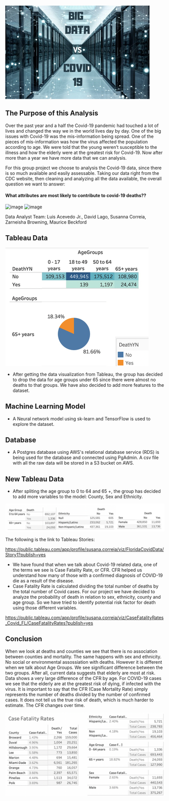 [//]:<![image](https://user-images.githubusercontent.com/78933826/124337006-6d34e280-db6e-11eb-83d2-16ddbb123534.png)>
[//]:<![image](https://user-images.githubusercontent.com/78933826/124337024-7d4cc200-db6e-11eb-9151-866371aad9a2.png)>
 
![image](Images/BigDataCovid.jpg) 

## The Purpose of this Analysis
Over the past year and a half the Covid-19 pandemic had touched a lot of lives and changed the way we in the world lives day by day. One of the big issues with Covid-19 was the mis-information being spread. One of the pieces of mis-information was how the virus affected the population according to age. We were told that the young weren’t susceptible to the illness and how the elderly were at the greatest risk for Covid-19. Now after more than a year we have more data that we can analysis.

For this group project we choose to analysis the Covid-19 data, since there is so much available and easily assessable. Taking our data right from the CDC website, then cleaning and analyzing all the data available, the overall question we want to answer: 
  
#### What attributes are most likely to contribute to covid-19 deaths??  
  
![image](https://user-images.githubusercontent.com/78933826/124336938-247d2980-db6e-11eb-8a27-c5db06fe8d97.png) ![image](https://user-images.githubusercontent.com/78933826/124336968-4bd3f680-db6e-11eb-9ca3-811a75ab594f.png)


Data Analyst Team:  Luis Acevedo Jr., David Lago, Susanna Correia, Zarneisha Browning, Maurice Beckford

## Tableau Data

![image](Images/ModelV1.png)

* After getting the data visualization from Tableau, the group has decided to drop the data for age groups under 65 since there were almost no deaths to that groups. We have also decided to add more features to the dataset.
 
## Machine Learning Model

* A Neural network model using sk-learn and TensorFlow is used to explore the dataset.

 
## Database

* A Postgres database using AWS's relational database service (RDS) is being used for the database and connected using PgAdmin. A csv file with all the raw data will be stored in a S3 bucket on AWS.

## New Tableau Data

* After spliting the age group to 0 to 64 and 65 +, the group has decided to add more variables to the model: County, Sex and Ethnicity.

![image](Images/NewFeatures.png)

The following is the link to Tableau Stories:


https://public.tableau.com/app/profile/susana.correia/viz/FloridaCovidData/Story1?publish=yes

* We have found that when we talk about Covid-19 related data, one of the terms we see is Case Fatality Rate, or CFR. CFR helped us understand how many of those with a confirmed diagnosis of COVID-19 die as a result of the disease.
* Case Fatality Rate is calculated dividing the total number of deaths by the total number of Covid cases. For our project we have decided to analyze the probability of death in relation to sex, ethnicity, county and age group. So we have tried to identify potential risk factor for death using those different variables.

https://public.tableau.com/app/profile/susana.correia/viz/CaseFatalityRates_Covid_FL/CaseFatalityRates?publish=yes

## Conclusion

When we look at deaths and counties we see that there is no association between counties and mortality. The same happens with sex and ethnicity. No social or environmental assossiation with deaths. However it is different when we talk about Age Groups. We see significant difference between the two groups. After all, current data suggests that elderly are most at risk. Data shows a very large difference of the CFR by age. For COVID-19 cases we see that the elderly are at the greatest risk of dying, if infected with the virus. It is important to say that  the CFR (Case Mortality Rate) simply represents the number of deaths divided by the number of confirmed cases. It does not tell us the true risk of death, which is much harder to estimate. The CFR changes over time.

![image](Images/CaseFatalityRates.png)

